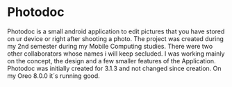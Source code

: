 # Photodoc

Photodoc is a small android application to edit pictures that you have stored on ur device or right after shooting a photo.
The project was created during my 2nd semester during my Mobile Computing studies.
There were two other collaborators whose names i will keep secluded. I was working mainly on the concept, the design and a few smaller features of the Application.
Photodoc was initially created for 3.1.3 and not changed since creation. On my Oreo 8.0.0 it´s running good.
